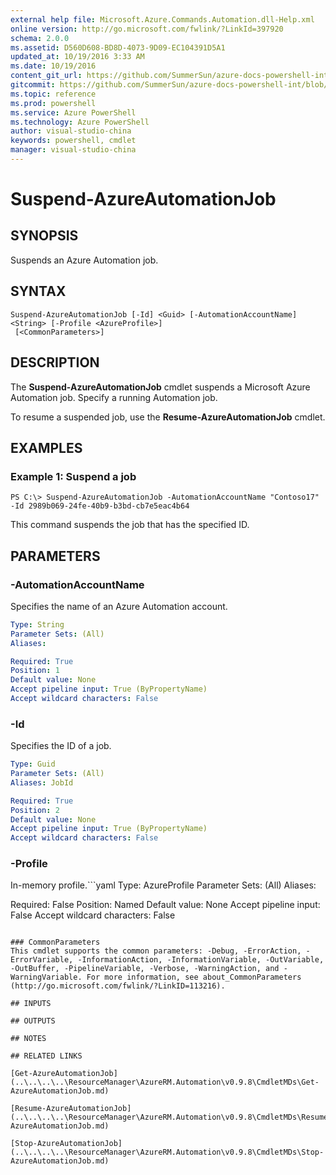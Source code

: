 ```yaml
---
external help file: Microsoft.Azure.Commands.Automation.dll-Help.xml
online version: http://go.microsoft.com/fwlink/?LinkId=397920
schema: 2.0.0
ms.assetid: D560D608-BD8D-4073-9D09-EC104391D5A1
updated_at: 10/19/2016 3:33 AM
ms.date: 10/19/2016
content_git_url: https://github.com/SummerSun/azure-docs-powershell-int/blob/master/azureps-cmdlets-docs/ServiceManagement/Azure.Automation/v0.9.8/Suspend-AzureAutomationJob.md
gitcommit: https://github.com/SummerSun/azure-docs-powershell-int/blob/c0d1e448da01261236e9ece01ca5c2a98effbf31/azureps-cmdlets-docs/ServiceManagement/Azure.Automation/v0.9.8/Suspend-AzureAutomationJob.md
ms.topic: reference
ms.prod: powershell
ms.service: Azure PowerShell
ms.technology: Azure PowerShell
author: visual-studio-china
keywords: powershell, cmdlet
manager: visual-studio-china
---
```


# Suspend-AzureAutomationJob

## SYNOPSIS
Suspends an Azure Automation job.

## SYNTAX

```
Suspend-AzureAutomationJob [-Id] <Guid> [-AutomationAccountName] <String> [-Profile <AzureProfile>]
 [<CommonParameters>]
```

## DESCRIPTION
The **Suspend-AzureAutomationJob** cmdlet suspends a Microsoft Azure Automation job.
Specify a running Automation job.

To resume a suspended job, use the **Resume-AzureAutomationJob** cmdlet.

## EXAMPLES

### Example 1: Suspend a job
```
PS C:\> Suspend-AzureAutomationJob -AutomationAccountName "Contoso17" -Id 2989b069-24fe-40b9-b3bd-cb7e5eac4b64
```

This command suspends the job that has the specified ID.

## PARAMETERS

### -AutomationAccountName
Specifies the name of an Azure Automation account.

```yaml
Type: String
Parameter Sets: (All)
Aliases: 

Required: True
Position: 1
Default value: None
Accept pipeline input: True (ByPropertyName)
Accept wildcard characters: False
```

### -Id
Specifies the ID of a job.

```yaml
Type: Guid
Parameter Sets: (All)
Aliases: JobId

Required: True
Position: 2
Default value: None
Accept pipeline input: True (ByPropertyName)
Accept wildcard characters: False
```

### -Profile
In-memory profile.```yaml
Type: AzureProfile
Parameter Sets: (All)
Aliases: 

Required: False
Position: Named
Default value: None
Accept pipeline input: False
Accept wildcard characters: False
```

### CommonParameters
This cmdlet supports the common parameters: -Debug, -ErrorAction, -ErrorVariable, -InformationAction, -InformationVariable, -OutVariable, -OutBuffer, -PipelineVariable, -Verbose, -WarningAction, and -WarningVariable. For more information, see about_CommonParameters (http://go.microsoft.com/fwlink/?LinkID=113216).

## INPUTS

## OUTPUTS

## NOTES

## RELATED LINKS

[Get-AzureAutomationJob](..\..\..\..\ResourceManager\AzureRM.Automation\v0.9.8\CmdletMDs\Get-AzureAutomationJob.md)

[Resume-AzureAutomationJob](..\..\..\..\ResourceManager\AzureRM.Automation\v0.9.8\CmdletMDs\Resume-AzureAutomationJob.md)

[Stop-AzureAutomationJob](..\..\..\..\ResourceManager\AzureRM.Automation\v0.9.8\CmdletMDs\Stop-AzureAutomationJob.md)


